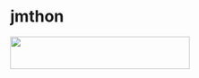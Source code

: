 # jmthon

<p align="left"><a href="https://heroku.com/deploy?template=https://github.com/rooro/mus1"> <img src="https://img.shields.io/badge/Deploy%20To%20Heroku-purple?style=for-the-badge&logo=heroku" width="320" height="58.45"/></a></p>
